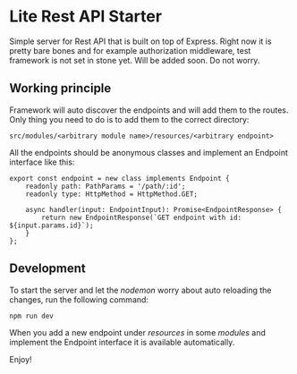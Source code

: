 # Lite Rest API Starter

Simple server for Rest API that is built on top of Express. Right now it is pretty bare bones
and for example authorization middleware, test framework is not set in stone yet. Will be added soon. Do not worry.

## Working principle

Framework will auto discover the endpoints and will add them to the routes. Only thing you need to do is to add
them to the correct directory:

````text
src/modules/<arbitrary module name>/resources/<arbitrary endpoint>
````

All the endpoints should be anonymous classes and implement an Endpoint interface like this:

````text
export const endpoint = new class implements Endpoint {
    readonly path: PathParams = '/path/:id';
    readonly type: HttpMethod = HttpMethod.GET;

    async handler(input: EndpointInput): Promise<EndpointResponse> {
        return new EndpointResponse(`GET endpoint with id: ${input.params.id}`);
    }
};
````

## Development

To start the server and let the _nodemon_ worry about auto reloading the changes, run the following command:

```text
npm run dev
```

When you add a new endpoint under _resources_ in some _modules_ and implement the Endpoint interface it is available 
automatically.

Enjoy!